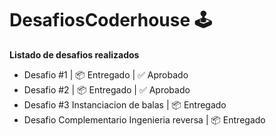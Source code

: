 # DesafiosCoderhouse 🕹️
**Listado de desafios realizados**

- Desafio #1 | 📦 Entregado | ✅ Aprobado
- Desafio #2 | 📦 Entregado | ✅ Aprobado
- Desafio #3 Instanciacion de balas | 📦 Entregado 
- Desafio Complementario Ingenieria reversa | 📦 Entregado
